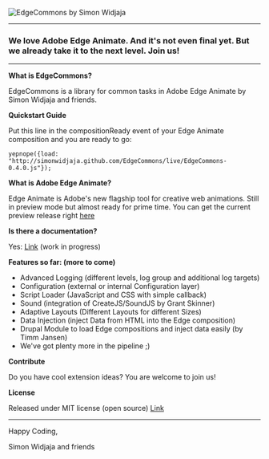 ![EdgeCommons by Simon Widjaja](http://simonwidjaja.github.com/EdgeCommons/images/EdgeCommonsHeader.png)
***

### We love Adobe Edge Animate. And it's not even final yet. But we already take it to the next level. Join us!

***

**What is EdgeCommons?**

EdgeCommons is a library for common tasks in Adobe Edge Animate by Simon Widjaja and friends.

**Quickstart Guide**

Put this line in the compositionReady event of your Edge Animate composition and you are ready to go:

``yepnope({load: "http://simonwidjaja.github.com/EdgeCommons/live/EdgeCommons-0.4.0.js"});``


**What is Adobe Edge Animate?**

Edge Animate is Adobe's new flagship tool for creative web animations. Still in preview mode but almost ready for prime time. You can get the current preview release right [here](http://labs.adobe.com/technologies/edge/)

**Is there a documentation?**

Yes: [Link](http://simonwidjaja.github.com/EdgeCommons/doc/) (work in progress)

**Features so far: (more to come)**

- Advanced Logging (different levels, log group and additional log targets)
- Configuration (external or internal Configuration layer)
- Script Loader (JavaScript and CSS with simple callback)
- Sound (integration of CreateJS/SoundJS by Grant Skinner)
- Adaptive Layouts (Different Layouts for different Sizes)
- Data Injection (inject Data from HTML into the Edge composition)
- Drupal Module to load Edge compositions and inject data easily (by Timm Jansen)
- We've got plenty more in the pipeline ;) 

**Contribute**

Do you have cool extension ideas? You are welcome to join us!

**License**

Released under MIT license (open source)
[Link](http://www.opensource.org/licenses/mit-license.html)

***

Happy Coding,

Simon Widjaja and friends